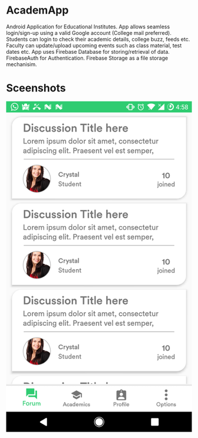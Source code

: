 # AcademApp
Android Application for Educational Institutes. App allows seamless login/sign-up using a valid Google account (College mail preferred). Students can login to check their academic details, college buzz, feeds etc. Faculty can update/upload upcoming events such as class material, test dates etc.
App uses Firebase Database for storing/retrieval of data. FirebaseAuth for Authentication. Firebase Storage as a file storage mechanisim.



# Sceenshots
![Forum](/img/screenshot_forum.png)
